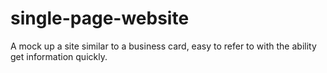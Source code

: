 # single-page-website

A mock up a site similar to a business card, easy to refer to with the ability get information quickly. 
